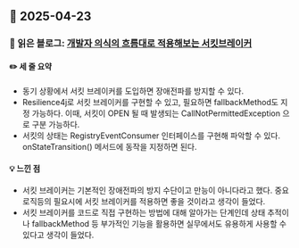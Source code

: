 ## 📅 2025-04-23
### 📖 읽은 블로그: [개발자 의식의 흐름대로 적용해보는 서킷브레이커](https://techblog.woowahan.com/15694/)
#### ✏️ 세 줄 요약
- 동기 상황에서 서킷 브레이커를 도입하면 장애전파를 방지할 수 있다. 
- Resilience4j로 서킷 브레이커를 구현할 수 있고, 필요하면 fallbackMethod도 지정 가능하다. 이때, 서킷이 OPEN 될 때 발생되는 CallNotPermittedException 으로 구분 가능하다. 
- 서킷의 상태는 RegistryEventConsumer 인터페이스를 구현해 파악할 수 있다. onStateTransition() 메서드에 동작을 지정하면 된다.
#### 💡 느낀 점
- 서킷 브레이커는 기본적인 장애전파의 방지 수단이고 만능이 아니다라고 했다. 중요 로직등의 필요시에 서킷 브레이커를 적용하면 좋을 것이라고 생각이 들었다.
- 서킷 브레이커를 코드로 직접 구현하는 방법에 대해 알아가는 단계인데 상태 추적이나 fallbackMethod 등 부가적인 기능을 활용하면 실무에서도 유용하게 사용할 수 있다고 생각이 들었다.